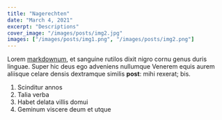 ```yaml
---
title: "Nagerechten"
date: "March 4, 2021"
excerpt: "Descriptions"
cover_image: "/images/posts/img2.jpg"
images: ["/images/posts/img1.png", "/images/posts/img2.png"]
---
```


Lorem [markdownum](http://insunt.org/inpositaque), et sanguine rutilos dixit
nigro cornu genus duris linguae. Super hic deus ego adveniens nullumque Venerem
equis aurem aliisque celare densis dextramque similis **post**: mihi rexerat;
bis.

1. Scinditur annos
2. Talia verba
3. Habet delata villis domui
4. Geminum viscere deum et utque
